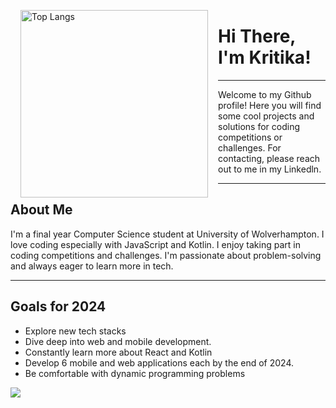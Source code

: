<p width="300"><img align="left" width="300" hspace="16" src="https://github-readme-stats.vercel.app/api/top-langs/?username=kritikaadhikarii&langs_count=10&exclude_repo=stock-tracker" alt="Top Langs"></p>

# Hi There, I'm Kritika!
<hr>
Welcome to my Github profile! Here you will find some cool projects and solutions for coding competitions or challenges. For contacting, please reach out to me in my Linkedln.
<br>
<hr>

## About Me
I'm a final year Computer Science student at University of Wolverhampton. I love coding especially with JavaScript and Kotlin. I enjoy taking part in coding competitions and challenges. I'm passionate about problem-solving and always eager to learn more in tech.
<br>
<hr>

## Goals for 2024
- Explore new tech stacks
- Dive deep into web and mobile development.
- Constantly learn more about React and Kotlin
- Develop 6 mobile and web applications each by the end of 2024.
- Be comfortable with dynamic programming problems

<img src="https://camo.githubusercontent.com/6ca3594a7d7b38454de6689edc6fae73171c620e0e4a2e956fcf64840a4a8e4a/68747470733a2f2f76697369746f722d62616467652e6c616f62692e6963752f62616467653f706167655f69643d6b726974696b61616468696b617269692e6b726974696b61616468696b6172696926" />


